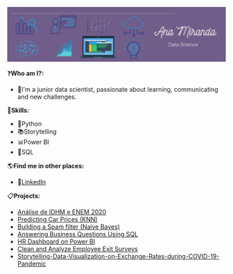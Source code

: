 ![HEADER](https://github.com/ana0212/ana0212/blob/main/Purple%20Minimalist%20Brush%20Personal%20LinkedIn%20Banner.jpg)

:question:**Who am I?:**
- :woman:I'm a junior data scientist, passionate about learning, communicating and new challenges.

:large_blue_diamond:**Skills:**
- :snake:Python
- :books:Storytelling
- :bar_chart:Power BI
- :game_die:SQL

:earth_americas:**Find me in other places:**
- :large_blue_circle:[LinkedIn](https://www.linkedin.com/in/ana-luiza-miranda-ds/)

:clipboard:**Projects:**

- [Análise de IDHM e ENEM 2020](https://github.com/ana0212/Analise-do-IDHM-e-do-ENEM-2020)
- [Predicting Car Prices (KNN)](https://github.com/ana0212/Predicting-Car-Prices-With-KNN)
- [Building a Spam filter (Naive Bayes)](https://github.com/ana0212/Building-a-Spam-filter-Naive-Bayes-)
- [Answering Business Questions Using SQL](https://github.com/ana0212/Answering-Business-Questions-Using-SQL)
- [HR Dashboard on Power BI](https://github.com/ana0212/HR-Dashboard-on-Power-BI)
- [Clean and Analyze Employee Exit Surveys](https://github.com/ana0212/Clean-and-Analyze-Employee-Exit-Surveys)
- [Storytelling-Data-Visualization-on-Exchange-Rates-during-COVID-19-Pandemic](https://github.com/ana0212/Storytelling-Data-Visualization-on-Exchange-Rates-during-COVID-19-Pandemic)
